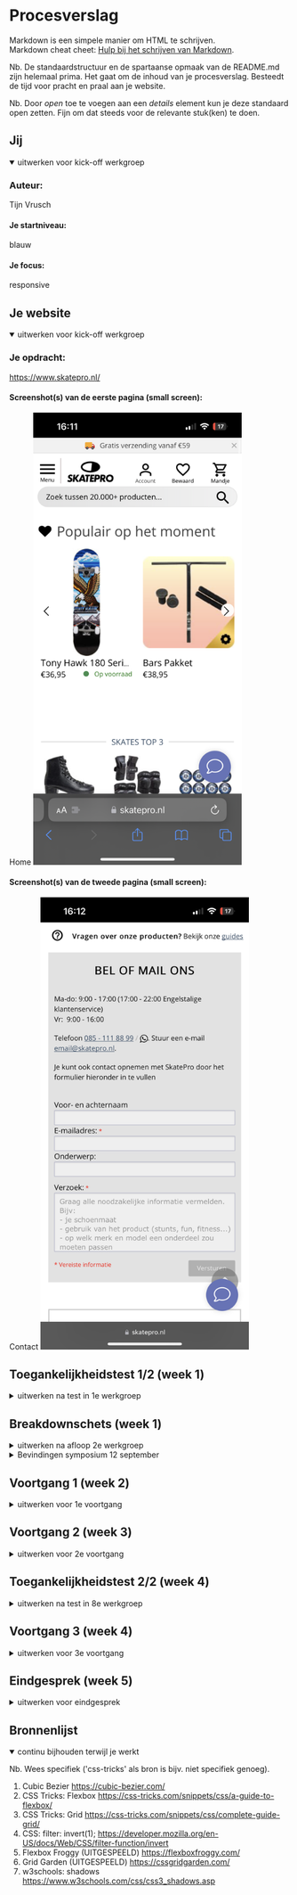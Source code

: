 
# Procesverslag
Markdown is een simpele manier om HTML te schrijven.  
Markdown cheat cheet: [Hulp bij het schrijven van Markdown](https://github.com/adam-p/markdown-here/wiki/Markdown-Cheatsheet).

Nb. De standaardstructuur en de spartaanse opmaak van de README.md zijn helemaal prima. Het gaat om de inhoud van je procesverslag. Besteedt de tijd voor pracht en praal aan je website.

Nb. Door *open* toe te voegen aan een *details* element kun je deze standaard open zetten. Fijn om dat steeds voor de relevante stuk(ken) te doen.





## Jij

<details open>
  <summary>uitwerken voor kick-off werkgroep</summary>

  ### Auteur:
  Tijn Vrusch

  #### Je startniveau:
  blauw

  #### Je focus:
  responsive
 
</details>





## Je website

<details open>
  <summary>uitwerken voor kick-off werkgroep</summary>

  ### Je opdracht:
  https://www.skatepro.nl/

  #### Screenshot(s) van de eerste pagina (small screen): 
  Home
  <img src="./readme-images/skatepro-home-mobile.PNG" width="375px" alt="homepagina">

  #### Screenshot(s) van de tweede pagina (small screen):
  Contact
  <img src="./readme-images/skatepro-contact-mobile.PNG" width="375px" alt="contactpagina">
 
</details>



## Toegankelijkheidstest 1/2 (week 1)

<details>
  <summary>uitwerken na test in 1e werkgroep</summary>

  ### Bevindingen
  Lijst met je bevindingen die in de test naar voren kwamen:<br>
  - Met de screen reader moet je (door te tabben) eerst langs alle navigatie- en productcategorieënlinks, voordat je bij de main content (producten) van de homepagina komt.<br>
  - De zoekbalk bovenaan de pagina kan niet geselecteerd/gefocust worden door te navigeren met tab.
  
  #### Screenreader
  Hier korte omschrijving (met indien nodig afbeeldingen)<br>
  - Het duurt extreem lang om door alle links heen te navigeren om bij de (belangrijkste) content te komen.<br>
  Hier een omschrijving van hoe het opgelost kan worden (met indien nodig afbeeldingen)
  - Een content skip link bovenaan de website die ervoor zorgt dat je de onnodige links over kan slaan.<br>
  - Misschien de navigatiebalk niet bovenaan de pagina zetten, ookal is dat voor 'normale' gebruikers niet optimaal, het is een workaround.<br>

  #### Muis en Toetsenbord 
  Hier korte omschrijving (met indien nodig afbeeldingen)
  - Met muis en toetsenbord is de website goed te gebruiken zonder grote problemen.<br>
  - Sommige links (bv die aan de linker navbar) zijn relatief klein in verhouding tot de rest van de website, wat de leesbaarheid een beetje kan beperken.<br>
  Hier een omschrijving van hoe het opgelost kan worden (met indien nodig afbeeldingen)


  #### Motoriek (shocks, elastiekjes)
  Hier korte omschrijving (met indien nodig afbeeldingen)<br>
  - Als iemand bv parkinson's heeft (of in ieder geval 2 trillende armen/handen) kan het erg lastig zijn om de cursor goed te bedienen met de touchpad of een muis. Als de trillingen heel heftig zijn, kan het ook dat gebruik van het toetsenbord problemen geeft als verkeerde toetsaanslagen.<br>
  - Als sommige vingers niet goed te bewegen zijn of meetrillen, kan het ook lastiger zijn om een website op je mobiele telefoon te gebruiken. Zo'n klein scherm met kleine links en buttons. <br>
  Hier een omschrijving van hoe het opgelost kan worden (met indien nodig afbeeldingen)
  - Knoppen en links groter maken, zodat de x- en y-verschuiving van de trillingen er niet meer voor zorgen dat je naar de knop/link klikt.<br>
  - Mobiele (en misschien ook tablet) website grotere buttons en links geven. 

  #### Visueel (brillen, contrast, kleurenblind, dark/light). 
  Hier korte omschrijving (met indien nodig afbeeldingen)
  Diabetes bril: <br>
  - Het lijkt wel alsof er allemaal sneeuwvlokjes voor mijn ogen zitten. Het is erg lastig om kleine letters te lezen zonder mijn hoofd mee te bewegen.
  - Het is lastig om het overzicht te houden over de hele website, doordat bijna overal het gezichtsbeeld<br>
  - Ook is het heel lastig om met je ogen grote afstanden af te leggen (helemaal van de linker- naar de rechterkant van de pagina bijvoorbeeld).
  Tunnel vision bril:<br>
  - Je hele gezichtsveld wordt zwart behalve een heel klein puntje in het midden van elk ook. Dit maakt het bijna onmodgelijk om snel dingen te vinden en overzicht te houden op de website. <br>
  Hier een omschrijving van hoe het opgelost kan worden (met indien nodig afbeeldingen)
  - Zorgen dat tekst groot genoeg is om duidelijk leesbaar te zijn voor mensen met zichtproblemen door diabetes (ook niet te groot, want dan is het lastig te lezen).
  
</details>



## Breakdownschets (week 1)

<details>
  <summary>uitwerken na afloop 2e werkgroep</summary>

  ### de hele pagina: 
  <img src="./readme-images/schets.jpg" width="375px" alt="breakdown van de hele pagina">

  <img src="./readme-images/skatepro-home-mobile.PNG" width="375px" alt="breakdown van de hele pagina">

  ### dynamisch deel (bijv menu): 
  <img src="./readme-images/skatepro-hamburger-nav.png" width="375px" alt="breakdown van een dynamisch deel">

  <!-- ### wellicht nog een dynamisch deel (bijv filter):  -->
  <!-- <img src="readme-images/dummy-plaatje.jpg" width="375px" alt="breakdown van nog een dynamisch deel"> -->

</details>

<details>
<summary>
Bevindingen symposium 12 september
</summary>
- Skip to content link voor mensen die dmv screen readers de site gebruiken (dit kan als eerste linkje in de footer helemaal bovenaan de pagina, zodat je er meteen komt als je op tab drukt).<br>
- Het is belangrijk om goede, semantisch correcte HTML te schrijven voordat je doorgaat naar de CSS. Anders zul je later je CSS weer opnieuw aan moeten passen nadat je je HTML gefixt hebt. <br>
- Geen onnodige alt-text achter afbeeldingen (of andere items), en als je wel alt-text gebruikt moet die zo relevant mogelijk is. Zo blijft de website toegankelijk voor mensen die bijvoorbeeld slechtziend zijn en de site alleen kunnen gebruiken als screen reader.<br>
- Vaak kun je, door de toegankelijkheid voor een specifieke doelgroep een veel grotere doelgroep bereiken van mensen die vergelijkbare problemen hebben oid, en dus (in mindere mate) dezelfde gebruikersproblemen ervaren. <br>
- Ik merkte op dat de website van SkatePro.nl verandert naar de desktop versie van de site bij een schermbreedte van 1250px;

</details>



## Voortgang 1 (week 2)

<details>
  <summary>uitwerken voor 1e voortgang</summary>

  ### Stand van zaken
  Ik heb mijn basiskennis van HTML en CSS al aardig opgeschroefd. Flexbox en grids maken nu eindelijk sense door de handige oefensites Flexbox Froggy en Grid Garden!
  Ik wil deze week ook aan de slag gaan met FlukeOut om mijn kennis over selectors te testen en uit te breiden.<br>
  Tot nu toe heb ik deze nieuwe manieren geleerd om selectors toe te passen: p > a & p + a.<br>
  Ik hoorde dat we vanaf volgende week aan de slag gaan met JavaScript. Daar ben ik nu nog helemaal niet goed in, dus dat kan nog wel eens intimiderend worden. Het is echter wel belangrijk dat ik (in ieder geval) een redelijke fundering leg voor simpele dingen in JS. Dit helpt ook om een gevoel en inzicht te krijgen in programmeren in zijn algemeenheid en zal het makkelijker maken om nieuwe computertalen op te pakken die complexer zijn zijn JavaScript, maar wel gebruikmaken van vergelijkbare patronen of inzichten.


  ### Agenda voor meeting
  samen met je groepje opstellen

  | student 1      | student 2          | student 3     | student 4                |
  | Bente          | Ryan               | Lisa          | Tijn                     |
  | HTML accessible| Voortgang          | Voortgang     | hamburger menu uitklappen|
  | maken. + iets  |                    |               | / JavaScript basics      |
  | specifieks     | ...                | ...           | ...                      |


  ### Verslag van meeting
  hier na afloop snel de uitkomsten van de meeting vastleggen

  - ik heb wat tips  gekregen voor hoe ik beter mijn sections kon indelen, ik had eerst overal waar ik flexbox of grid gebruikte een ul met een li erin maar dat bleek helemaal niet nodig te zijn.
  - er stond een dubbele selector in mijn code waardoor de hele header ineens niet meer werkte, thanks to de hulpstudenten voor het vinden van de fout!
  - ik moet nog veel doen aan de main content area van de pagina, maar ik wil het liefst eerst de header (bijna) af hebben voordat ik doorga, om dubbel werk te voorkomen als ik zometeen aan de contactpagina begin.

</details>





## Voortgang 2 (week 3)

<details>
  <summary>uitwerken voor 2e voortgang</summary>

  ### Stand van zaken
  hier dit ging goed & dit was lastig (neem ook screenshots op van delen van je website en code)

- Ik doe op de een of andere manier iets fout bij het linken naar mijn img elementen. Verder moet er nog veel gebeuren aan mijn website. <br>
- Ik moet nog veel doen aan mijn basic CSS indeling, maar ik boek wel goeie progressie met de navbar. Die werkt nu volledig responsive met een zoekbalk die meebeweegt en een hamburger die verdwijnt op desktop size. <br>
- Ik wil, als ik de CSS wat beter gefixt heb, een auto dark mode en een hamburger menu met animaties toevoegen <br>

  ### Agenda voor meeting
  samen met je groepje opstellen

  | student 1      | student 2          | student 3       | student 4        |
  | Tijn           | ---                | ---             | ---              |
  | images links?  | en dit             | en ik dit       | en dan ik dat    |
  | href > ./?     | dit als er tijd is | nog een punt    | dit wil ik zeker |
  | ...            | ...                | ...             | ...              |

Doe/begrijp ik iets verkeerd met semantisch correct tabben? In product blokjes komt het niet uit.



</details>





## Toegankelijkheidstest 2/2 (week 4)

<details>
  <summary>uitwerken na test in 8e werkgroep</summary>

  ### Bevindingen
  Lijst met je bevindingen die in de test naar voren kwamen (geef ook aan wat er verbeterd is):

  Mijn site werkt nu al veel beter met een screen reader / tab dan de originele site. Het was bij het origineel vrijwel onmogelijk om door het navigatiemenu te tabben, om bij de rest van de website te komen. Zo moeten mensen zonder een muis (of met een beperking) eerst super lang luisteren naar allemaal onnodige linkjes in de navbar, voordat ze bij de content van de pagina aankomen. 


  #### Screenreader
  Hier korte omschrijving (met indien nodig afbeeldingen)

  Hier een omschrijving van hoe het opgelost kan worden (met indien nodig afbeeldingen)

  Ik merkte al snel dat mijn afbeeldingen (zowel het logo als de menu buttons en de productfoto's) geen (juiste) alt-text hebben. Een screen reader zou dan de volledige naam van de afbeeldingen voorlezen ipv alleen de nuttige alt-text. 

  #### Muis en Toetsenbord 
  Hier korte omschrijving (met indien nodig afbeeldingen)

  Hier een omschrijving van hoe het opgelost kan worden (met indien nodig afbeeldingen)

  Ik heb, om de navigatie van de website gemakkelijker te maken voor beperkte gebruikers, een skip link button toegevoegd bovenaan mijn HTML. Deze link is automatisch verborgen (uit het scherm getransleerd), totdat je begint met tabben en de link dus focus krijgt. Wanneer je dan vervolgens op Enter drukt, skip je naar de main content van de pagina.

  #### Motoriek (shocks, elastiekjes)
  Hier korte omschrijving (met indien nodig afbeeldingen)

  Hier een omschrijving van hoe het opgelost kan worden (met indien nodig afbeeldingen)

  Shocks (of elastiekjes) maken een groot verschil in de behendigheid van iemand's handen en vingers. Bij lichte shocks of trillingen is het vaak nog wel mogelijk (ookal is het omslachtig) om het toetsenbord te gebruiken als tekst input en link / button navigation. 
  Gebruik van een muis of touchpad is in mijn beleving als helemaal lastig, voor sommigen zelfs vrijwel onmogelijk. Het lijkt me daarom voor de meeste mensen die motorisch beperkt zijn (trillingen, schokjes whatever) erg belangrijk dat de website toegankelijk genoeg is om goed te kunnen navigeren met een screen reader of tab.


  #### Visueel (brillen, contrast, kleurenblind, dark/light). 
  Hier korte omschrijving (met indien nodig afbeeldingen)

  Hier een omschrijving van hoe het opgelost kan worden (met indien nodig afbeeldingen)

  Het is met die tunnel vision bril vrijwel onmogelijk om je cursor te vinden op het scherm. Het zou misschien helpen als mensen die op deze manier slechtziend zijn een grotere cursor te zien krijgen zodat ze iets makkelijker kunnen zien waar ze nu bezig zijn. Verder zullen ze uiteraard zoveel mogelijk gebruikmaken van tab, als alternatieve manier om de links / buttons van de pagina af te gaan. 

</details>





## Voortgang 3 (week 4)

<details>
  <summary>uitwerken voor 3e voortgang</summary>

  ### Stand van zaken
  hier dit ging goed & dit was lastig (neem ook screenshots op van delen van je website en code)


  ### Agenda voor meeting
  samen met je groepje opstellen

  | student 1      | student 2          | student 3    | student 4        |
  | ---            | ---                | ---          | ---              |
  | dit bespreken  | en dit             | en ik dit    | en dan ik dat    |
  | en dat ook nog | dit als er tijd is | nog een punt | dit wil ik zeker |
  | ...            | ...                | ...          | ...              |


  ### Verslag van meeting
  hier na afloop snel de uitkomsten van de meeting vastleggen

  - Ik ben goed op weg, de header is het lastigste deel en daar ben ik bijna klaar mee.
  - Ik moet nog een auto dark mode (misschien met een knop als dat lukt), een tweede pagina, betere content en een hamburger menu met animatie toevoegen.
  - Verder moet ik nog een aantal kleine puntjes op de i zetten zoals dat ik ergens niet goed ingesprongen heb.
  

</details>





## Eindgesprek (week 5)

<details>
  <summary>uitwerken voor eindgesprek</summary>

  ### Je uitkomst - karakteristiek screenshots:
  <img src="./readme-images/screenshot-home.png" width="375px" alt="home">
  <img src="./readme-images/screenshot-home2.png" width="375px" alt="home2">
  <img src="./readme-images/screenshot-home3.png" width="375px" alt="home3">
  <img src="./readme-images/screenshot-contact.png" width="375px" alt="contact">
  <img src="./readme-images/screenshot-contact2.png" width="375px" alt="contact">


  ### Dit ging goed/Heb ik geleerd: 
  
  - Toegankelijkheid: De buttons en zoekbalk zijn gemakkelijk te vinden met tab (en dus ook screen readers) én je kunt zelfs naar de content van de pagina skippen met een skiplink. Ik heb bij de kleurkeuze ook rekening gehouden met een hoog contrast voor onder andere slechtzienden. Ik heb nu ook een beter beeld van wat je als ontwerper kunt doen om mensen met bepaalde beperkingen zoals bijvoorbeeld kleurenblindheid te helpen want na de toegankelijkheidstesten in de les begrijp ik ook beter tegen wat voor problemen deze mensen aan zullen lopen. Ook heb ik er bijvoorbeeld voor gekozen dat hele footer klikbaar is, en niet alleen het kruisje rechtsboven. 
  - Responsiveness: Ik ben erg trots op hoe responsive ik mijn website heb kunnen maken met behulp van flexbox. Ik heb deze 5 weken echt super veel geleerd, vooral over flexbox, grid, positioning, states en media queries (en ik snap nu vooral ook hoe je   min-width en max-width gebruikt voor responsiveness op alle apparaten)!
  - Dark mode: Na veel experimenteren met de header kleur in dark mode had ik bedacht dat ik de PNG's van de buttons in mijn header kan inverten, zodat de zwarte icoontjes wit zouden worden en de zoekbalk (en zijn border) ook goed aan zouden sluiten bij de rest van de dark mode styling van de pagina. Ik ging googlen en vond al snel dat je met filter: invert(1) een afbeelding, en zelfs een input veld en zijn border, kunt inverten.
  - Animaties: In de les leerden we hoe handig de oh zo fijne site https://cubic-bezier.com/ is en ik snap nu de basics van hoe je bewegende transitions maakt in CSS. Ik heb bijvoorbeeld de animatie timing van mijn hamburger uitschuifmenu bewust afgestemd op de draai van het hamburger icoontje, zodat het menu pas uitschuift als het icoontje snel gaat draaien. Dit maakt het meer één vloeiende beweging, in plaats van dat er 2 dingen los van elkaar gebeuren. Aan het begin van dit blok kon ik nog helemaal niets met animaties in CSS. 
  - JavaScript: ik begrijp nu hoe je via JS een class aan een element toevoegt, verwijdert of togglet. Ik snap hoe je variabelen definieert (en verandert) en hoe je een eventListener toevoegt, maar voor de rest is JavaScript nog steeds een enge zee aan code waar ik nog weinig van begrijp.
  - Algemene progressie: Ik heb een aantal denkfoutjes in mijn hoofd kunnen fixen en een aantal kleine syntax dingetjes (die in mijn hoofd niet klopten), waardoor ik van die onzinnige foutjes maakte zoals het vergeten van een spatie in een selector omdat ik eerst niet eens wist dat die spatie uitmaakte. Ondanks dat dit blok zo snel ging, heb ik echt het gevoel dat ik veel beter ben geworden ik zowel het begrijpen van code als het schrijven zelf. Ik voel me nu zonder twijfel een betere webdeveloper, zeker rode piste niveau. Aan het begin van dit blok leek wat ik nu allemaal kan onmogelijk, maar ik ben heel blij met hoe dit korte blok uitgepakt heeft.
  




  ### Dit was lastig/Is niet gelukt:
  Korte omschrijving met plaatjes <br>
  <img src="./readme-images/IMG_0700.jpg" width="375px" alt="bummer">
  - Ik heb uren, maar dan ook uren (ik denk wel 6 uur) gestruggled met één klein probleem: op de contactpagina kwamen de form fields om de een of andere reden steeds voor het hamburger menu als die uitgeklapt is, alsof hij een grotere z-index heeft o.i.d. Na uren proberen, tevergeefs googlen, klasgenoten vragen, kwam ik erachter dat het in mijn inspector ineens werkte als de filter: invert(1) én transform:translateX(0) allebei uit stonden... Ik had hiervoor al mijn hele code in stukken commentaar gemaakt om te kijken of ik op die manier de fout kon vinden, maar deze 2 properties stonden op een heel andere plek in het document...
  - Een dark mode button toevoegen, hier liep ik stuk op de JavaScript. Ik denk dat ik qua HTML / CSS nu zeker wel op rood niveau zit, maar met JS kom ik nog niet veel verder dan dat ene trucje met classList.toggle. Het lijkt me wel leuk om dat in een toekomstig project op te pakken, want ik zie wel in hoe belangrijk (en leuk) het is als je een pagina nog veel interactiever kan maken.
  - Ik wilde eerst misschien nog iets cools toevoegen zoals een image flip, lasers, of bijvoorbeeld een animatie als je op een + knopje klikt, maar daar ben ik uiteindelijk niet aan toegekomen. 

</details>





## Bronnenlijst

<details open>
  <summary>continu bijhouden terwijl je werkt</summary>

  Nb. Wees specifiek ('css-tricks' als bron is bijv. niet specifiek genoeg).

  1. Cubic Bezier https://cubic-bezier.com/
  2. CSS Tricks: Flexbox https://css-tricks.com/snippets/css/a-guide-to-flexbox/
  3. CSS Tricks: Grid https://css-tricks.com/snippets/css/complete-guide-grid/
  4. CSS: filter: invert(1); https://developer.mozilla.org/en-US/docs/Web/CSS/filter-function/invert
  5. Flexbox Froggy (UITGESPEELD) https://flexboxfroggy.com/
  6. Grid Garden (UITGESPEELD) https://cssgridgarden.com/
  7. w3schools: shadows https://www.w3schools.com/css/css3_shadows.asp

</details>
